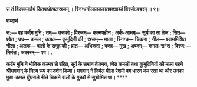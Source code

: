 **स तं विरजमर्काभं सितपद्मोत्पलस्रजम् ।** **स्निग्धनीलालकव्रातवक्त्राब्जं विरजोऽश्बरम् ॥ ९॥** 

**शब्दार्थ** 

**स:—** **वह कर्दम मुनि** **; तम्—** **उसको** **; विरजम्—** **कल्मषहीन** **; अर्क-आभम्—** **सूर्य का सा तेज** **; सित—** **श्वेत** **; पद्म—** **कमल** **; उत्पल—** **कुमुदिनी की** **; स्रजम्—** **माला** **; स्निग्ध—** **चिकना** **; नील—** **श्याममिश्रित नीला** **; अलक—** **बालों के** **समूह की** **; व्रात—** **अधिकता** **; वक्त्र—** **मुख** **; अब्जम्—** **कमल-स²श** **; विरज:—** **निर्मल** **; अश्बरम्—** **वष।** **.** 

**कर्दम मुनि ने भौतिक कल्मष से रहित, सूर्य के समान तेजमय, श्वेत कमलों तथा** **कुमुदिनियों की माला पहने श्रीभगवान् के नित्य रूप का दर्शन किया। भगवान् ने निर्मल** **पीला रेशमी वष धारण कर रखा था और उनका मुख-कमल घुँघराले नीले चिकने** **बालों के गुच्छों से सुशोभित था।** **** 